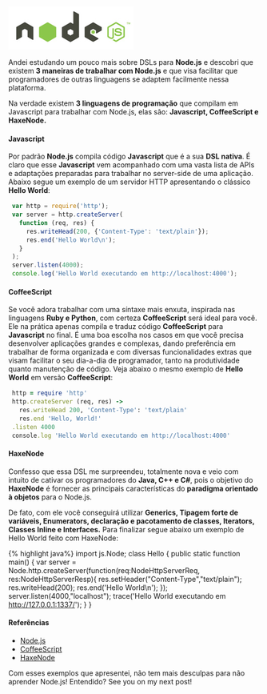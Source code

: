 ![Node.js](images/nodejs-logo.jpg "Node.js")

Andei estudando um pouco mais sobre DSLs para **Node.js** e descobri que existem **3 maneiras de trabalhar com Node.js** e que visa facilitar que programadores de outras linguagens se adaptem facilmente nessa plataforma.

Na verdade existem **3 linguagens de programação** que compilam em Javascript para trabalhar com Node.js, elas são: **Javascript, CoffeeScript e HaxeNode.**

#### Javascript

Por padrão **Node.js** compila código **Javascript** que é a sua **DSL nativa**. É claro que esse **Javascript** vem acompanhado com uma vasta lista de APIs e adaptações preparadas para trabalhar no server-side de uma aplicação. Abaixo segue um exemplo de um servidor HTTP apresentando o clássico **Hello World**:

``` javascript
 var http = require('http');
 var server = http.createServer(
   function (req, res) {
     res.writeHead(200, {'Content-Type': 'text/plain'});
     res.end('Hello World\n');
   }
 );
 server.listen(4000);
 console.log('Hello World executando em http://localhost:4000');
``` 

#### CoffeeScript

Se você adora trabalhar com uma síntaxe mais enxuta, inspirada nas linguagens **Ruby e Python**, com certeza **CoffeeScript** será ideal para você. Ele na prática apenas compila e traduz código **CoffeeScript** para **Javascript** no final. É uma boa escolha nos casos em que você precisa desenvolver aplicações grandes e complexas, dando preferência em trabalhar de forma organizada e com diversas funcionalidades extras que visam facilitar o seu dia-a-dia de programador, tanto na produtividade quanto manutenção de código. Veja abaixo o mesmo exemplo de **Hello World** em versão **CoffeeScript**:

``` ruby
 http = require 'http'
 http.createServer (req, res) ->
   res.writeHead 200, 'Content-Type': 'text/plain'
   res.end 'Hello, World!'
 .listen 4000
 console.log 'Hello World executando em http://localhost:4000'
``` 

#### HaxeNode

Confesso que essa DSL me surpreendeu, totalmente nova e veio com intuito de cativar os programadores do **Java, C++ e C#**, pois o objetivo do **HaxeNode** é fornecer as principais características do **paradigma orientado à objetos** para o Node.js.

De fato, com ele você conseguirá utilizar **Generics, Tipagem forte de variáveis, Enumerators, declaração e pacotamento de classes, Iterators, Classes Inline e Interfaces.** Para finalizar segue abaixo um exemplo de Hello World feito com HaxeNode:

{% highlight java%} import js.Node; class Hello { public static function main() { var server = Node.http.createServer(function(req:NodeHttpServerReq, res:NodeHttpServerResp){ res.setHeader("Content-Type","text/plain"); res.writeHead(200); res.end('Hello World\n'); }); server.listen(4000,"localhost"); trace('Hello World executando em http://127.0.0.1:1337/'); } }

#### Referências

*   [Node.js](http://nodejs.org/ "Node.js")
*   [CoffeeScript](http://coffeescript.org/ "CoffeeScript")
*   [HaxeNode](http://haxenode.org/ "HaxeNode")

Com esses exemplos que apresentei, não tem mais desculpas para não aprender Node.js! Entendido? See you on my next post!